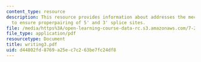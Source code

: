 ```yaml
---
content_type: resource
description: This resource provides information about addresses the mechanisms employed
  to ensure properpairing of 5' and 3' splice sites.
file: /media/https%3A/open-learning-course-data-rc.s3.amazonaws.com/7-28-molecular-biology-spring-2005/d44802fd8769a25ec7c263be7fc24df8_writing3.pdf
file_type: application/pdf
resourcetype: Document
title: writing3.pdf
uid: d44802fd-8769-a25e-c7c2-63be7fc24df8
---
```

